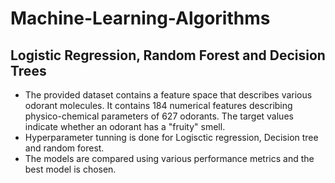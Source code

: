 # Machine-Learning-Algorithms

## Logistic Regression, Random Forest and Decision Trees
* The provided dataset contains a feature space that describes various odorant molecules. It contains 184 numerical features describing physico-chemical parameters of 627 odorants. The target values indicate whether an odorant has a "fruity" smell.
* Hyperparameter tunning is done for Logisctic regression, Decision tree and random forest.
* The models are compared using various performance metrics and the best model is chosen.


